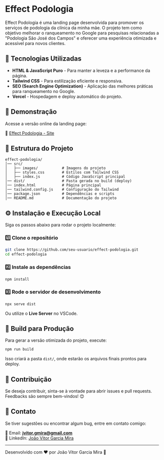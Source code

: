 # Effect Podologia

Effect Podologia é uma landing page desenvolvida para promover os serviços de podologia da clínica da minha mãe. O projeto tem como objetivo melhorar o ranqueamento no Google para pesquisas relacionadas a "Podologia São José dos Campos" e oferecer uma experiência otimizada e acessível para novos clientes.

## 🚀 Tecnologias Utilizadas

- **HTML & JavaScript Puro** - Para manter a leveza e a performance da página.
- **Tailwind CSS** - Para estilização eficiente e responsiva.
- **SEO (Search Engine Optimization)** - Aplicação das melhores práticas para ranqueamento no Google.
- **Vercel** - Hospedagem e deploy automático do projeto.

## 📸 **Demonstração**
Acesse a versão online da landing page:

🔗 [Effect Podologia - Site](https://effect-podologia.vercel.app)

## 🐂 **Estrutura do Projeto**
```
effect-podologia/
│── src/
│   ├── images/           # Imagens do projeto
│   ├── styles.css        # Estilos com Tailwind CSS
│   ├── index.js          # Código JavaScript principal
│── dist/                 # Pasta gerada no build (deploy)
│── index.html            # Página principal
│── tailwind.config.js    # Configuração do Tailwind
│── package.json          # Dependências e scripts
│── README.md             # Documentação do projeto
```

## ⚙️ **Instalação e Execução Local**
Siga os passos abaixo para rodar o projeto localmente:

### **1️⃣ Clone o repositório**
```sh
git clone https://github.com/seu-usuario/effect-podologia.git
cd effect-podologia
```

### **2️⃣ Instale as dependências**
```sh
npm install
```

### **3️⃣ Rode o servidor de desenvolvimento**
```sh
npx serve dist
```
Ou utilize o **Live Server** no VSCode.

## 🔧 **Build para Produção**
Para gerar a versão otimizada do projeto, execute:
```sh
npm run build
```
Isso criará a pasta `dist/`, onde estarão os arquivos finais prontos para deploy.

## 🤝 **Contribuição**
Se deseja contribuir, sinta-se à vontade para abrir issues e pull requests. Feedbacks são sempre bem-vindos! 😊

## 📩 **Contato**
Se tiver sugestões ou encontrar algum bug, entre em contato comigo:

📧 Email: **jvitor.gmira@gmail.com**  
🔗 LinkedIn: [João Vitor Garcia Mira](https://www.linkedin.com/in/jvitor-gmira/)

---

Desenvolvido com ❤️ por João Vitor Garcia Mira 🚀

